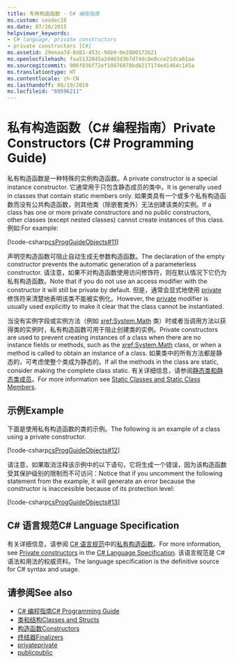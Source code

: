 ```yaml
---
title: 专用构造函数 - C# 编程指南
ms.custom: seodec18
ms.date: 07/20/2015
helpviewer_keywords:
- C# language, private constructors
- private constructors [C#]
ms.assetid: 29eeaa7d-8d81-453c-94b9-0e2800172621
ms.openlocfilehash: faa5132845a2d463d3b7d74dc0e0cce21dca61aa
ms.sourcegitcommit: 986f836f72ef10876878bd6217174e41464c145a
ms.translationtype: HT
ms.contentlocale: zh-CN
ms.lasthandoff: 08/19/2019
ms.locfileid: "69596211"
---
```

# <a name="private-constructors-c-programming-guide"></a><span data-ttu-id="bfc2a-102">私有构造函数（C# 编程指南）</span><span class="sxs-lookup"><span data-stu-id="bfc2a-102">Private Constructors (C# Programming Guide)</span></span>
<span data-ttu-id="bfc2a-103">私有构造函数是一种特殊的实例构造函数。</span><span class="sxs-lookup"><span data-stu-id="bfc2a-103">A private constructor is a special instance constructor.</span></span> <span data-ttu-id="bfc2a-104">它通常用于只包含静态成员的类中。</span><span class="sxs-lookup"><span data-stu-id="bfc2a-104">It is generally used in classes that contain static members only.</span></span> <span data-ttu-id="bfc2a-105">如果类具有一个或多个私有构造函数而没有公共构造函数，则其他类（除嵌套类外）无法创建该类的实例。</span><span class="sxs-lookup"><span data-stu-id="bfc2a-105">If a class has one or more private constructors and no public constructors, other classes (except nested classes) cannot create instances of this class.</span></span> <span data-ttu-id="bfc2a-106">例如:</span><span class="sxs-lookup"><span data-stu-id="bfc2a-106">For example:</span></span>  
  
 [!code-csharp[csProgGuideObjects#11](~/samples/snippets/csharp/VS_Snippets_VBCSharp/csProgGuideObjects/CS/Objects.cs#11)]  
  
 <span data-ttu-id="bfc2a-107">声明空构造函数可阻止自动生成无参数构造函数。</span><span class="sxs-lookup"><span data-stu-id="bfc2a-107">The declaration of the empty constructor prevents the automatic generation of a parameterless constructor.</span></span> <span data-ttu-id="bfc2a-108">请注意，如果不对构造函数使用访问修饰符，则在默认情况下它仍为私有构造函数。</span><span class="sxs-lookup"><span data-stu-id="bfc2a-108">Note that if you do not use an access modifier with the constructor it will still be private by default.</span></span> <span data-ttu-id="bfc2a-109">但是，通常会显式地使用 [private](../../language-reference/keywords/private.md) 修饰符来清楚地表明该类不能被实例化。</span><span class="sxs-lookup"><span data-stu-id="bfc2a-109">However, the [private](../../language-reference/keywords/private.md) modifier is usually used explicitly to make it clear that the class cannot be instantiated.</span></span>  
  
 <span data-ttu-id="bfc2a-110">当没有实例字段或实例方法（例如 <xref:System.Math> 类）时或者当调用方法以获得类的实例时，私有构造函数可用于阻止创建类的实例。</span><span class="sxs-lookup"><span data-stu-id="bfc2a-110">Private constructors are used to prevent creating instances of a class when there are no instance fields or methods, such as the <xref:System.Math> class, or when a method is called to obtain an instance of a class.</span></span> <span data-ttu-id="bfc2a-111">如果类中的所有方法都是静态的，可考虑使整个类成为静态的。</span><span class="sxs-lookup"><span data-stu-id="bfc2a-111">If all the methods in the class are static, consider making the complete class static.</span></span> <span data-ttu-id="bfc2a-112">有关详细信息，请参阅[静态类和静态类成员](./static-classes-and-static-class-members.md)。</span><span class="sxs-lookup"><span data-stu-id="bfc2a-112">For more information see [Static Classes and Static Class Members](./static-classes-and-static-class-members.md).</span></span>  
  
## <a name="example"></a><span data-ttu-id="bfc2a-113">示例</span><span class="sxs-lookup"><span data-stu-id="bfc2a-113">Example</span></span>  
 <span data-ttu-id="bfc2a-114">下面是使用私有构造函数的类的示例。</span><span class="sxs-lookup"><span data-stu-id="bfc2a-114">The following is an example of a class using a private constructor.</span></span>  
  
 [!code-csharp[csProgGuideObjects#12](~/samples/snippets/csharp/VS_Snippets_VBCSharp/csProgGuideObjects/CS/Objects.cs#12)]  
  
 <span data-ttu-id="bfc2a-115">请注意，如果取消注释该示例中的以下语句，它将生成一个错误，因为该构造函数受其保护级别的限制而不可访问：</span><span class="sxs-lookup"><span data-stu-id="bfc2a-115">Notice that if you uncomment the following statement from the example, it will generate an error because the constructor is inaccessible because of its protection level:</span></span>  
  
 [!code-csharp[csProgGuideObjects#13](~/samples/snippets/csharp/VS_Snippets_VBCSharp/csProgGuideObjects/CS/Objects.cs#13)]  
  
## <a name="c-language-specification"></a><span data-ttu-id="bfc2a-116">C# 语言规范</span><span class="sxs-lookup"><span data-stu-id="bfc2a-116">C# Language Specification</span></span>  

<span data-ttu-id="bfc2a-117">有关详细信息，请参阅 [C# 语言规范](../../language-reference/language-specification/index.md)中的[私有构造函数](~/_csharplang/spec/classes.md#private-constructors)。</span><span class="sxs-lookup"><span data-stu-id="bfc2a-117">For more information, see [Private constructors](~/_csharplang/spec/classes.md#private-constructors) in the [C# Language Specification](../../language-reference/language-specification/index.md).</span></span> <span data-ttu-id="bfc2a-118">该语言规范是 C# 语法和用法的权威资料。</span><span class="sxs-lookup"><span data-stu-id="bfc2a-118">The language specification is the definitive source for C# syntax and usage.</span></span>
  
## <a name="see-also"></a><span data-ttu-id="bfc2a-119">请参阅</span><span class="sxs-lookup"><span data-stu-id="bfc2a-119">See also</span></span>

- [<span data-ttu-id="bfc2a-120">C# 编程指南</span><span class="sxs-lookup"><span data-stu-id="bfc2a-120">C# Programming Guide</span></span>](../index.md)
- [<span data-ttu-id="bfc2a-121">类和结构</span><span class="sxs-lookup"><span data-stu-id="bfc2a-121">Classes and Structs</span></span>](./index.md)
- [<span data-ttu-id="bfc2a-122">构造函数</span><span class="sxs-lookup"><span data-stu-id="bfc2a-122">Constructors</span></span>](./constructors.md)
- [<span data-ttu-id="bfc2a-123">终结器</span><span class="sxs-lookup"><span data-stu-id="bfc2a-123">Finalizers</span></span>](./destructors.md)
- [<span data-ttu-id="bfc2a-124">private</span><span class="sxs-lookup"><span data-stu-id="bfc2a-124">private</span></span>](../../language-reference/keywords/private.md)
- [<span data-ttu-id="bfc2a-125">public</span><span class="sxs-lookup"><span data-stu-id="bfc2a-125">public</span></span>](../../language-reference/keywords/public.md)
